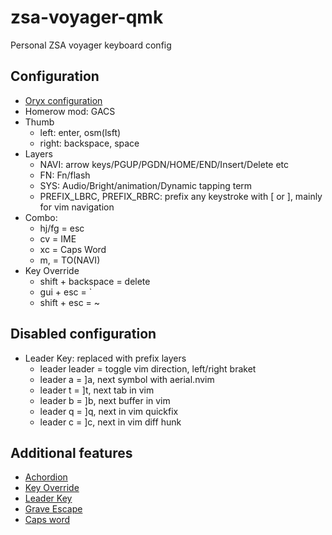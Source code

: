 # zsa-voyager-qmk

Personal ZSA voyager keyboard config

## Configuration
* [Oryx configuration](https://configure.zsa.io/voyager/layouts/LNQG6/latest)
* Homerow mod: GACS
* Thumb
    * left: enter, osm(lsft)
    * right: backspace, space
* Layers
    * NAVI: arrow keys/PGUP/PGDN/HOME/END/Insert/Delete etc
    * FN: Fn/flash
    * SYS: Audio/Bright/animation/Dynamic tapping term
    * PREFIX_LBRC, PREFIX_RBRC: prefix any keystroke with [ or ], mainly for vim navigation
* Combo:
    * hj/fg = esc
    * cv = IME
    * xc = Caps Word
    * m, = TO(NAVI)
* Key Override
    * shift + backspace = delete
    * gui + esc = \`
    * shift + esc = ~

## Disabled configuration
* Leader Key: replaced with prefix layers
    * leader leader = toggle vim direction, left/right braket
    * leader a = ]a, next symbol with aerial.nvim
    * leader t = ]t, next tab in vim
    * leader b = ]b, next buffer in vim
    * leader q = ]q, next in vim quickfix
    * leader c = ]c, next in vim diff hunk

## Additional features
* [Achordion](https://getreuer.info/posts/keyboards/achordion/index.html)
* [Key Override](https://docs.qmk.fm/#/feature_key_overrides)
* [Leader Key](https://docs.qmk.fm/features/leader_key)
* [Grave Escape](https://docs.qmk.fm/features/grave_esc)
* [Caps word](https://docs.qmk.fm/features/caps_word)
